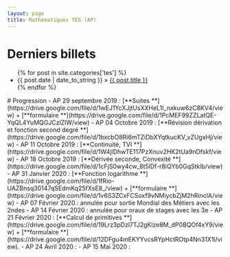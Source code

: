 ```yaml
---
layout: page
title: Mathématiques TES (AP)
---
```

# Derniers billets

<div>
<ul class="posts">
	  {% for post in site.categories['tes'] %}
    <li><span class="f1">{{ post.date | date_to_string }}</span> » <a href="{{ post.url }}" title="{{ post.title }}">{{ post.title }}</a></li>
  {% endfor %}
</ul>	
</div>
# Progression
- AP 29 septembre 2019 : [**Suites <i class="far fa-file-pdf"></i>**](https://drive.google.com/file/d/1wEJ1YcXJjtUsXXHeL1I_nxkuw6zC8KV4/view) + [**formulaire <i class="far fa-file-pdf"></i>**](https://drive.google.com/file/d/1PcMEF99ZZLatQE-YqQL4YuMQGJCzlZlW/view)
- AP 04 Octobre 2019 : [**Révision dérivation et fonction second degré <i class="far fa-file-pdf"></i>**](https://drive.google.com/file/d/1bxcbO8Ri6mTZiDbXYqtkucKV_vZUgxHj/view)
- AP 11 Octobre 2019 : [**Continuité, TVI <i class="far fa-file-pdf"></i>**](https://drive.google.com/file/d/1W4jlDhwTE117PzXnuv2HK2tUa9nDfskf/view)
- AP 18 Octobre 2019 : [**Dérivée seconde, Convexité <i class="far fa-file-pdf"></i>**](https://drive.google.com/file/d/1cFjS0wy4cw_8t5lDf-r8iQYb0GqStklb/view)
- AP 31 Janvier 2020 : [**Fonction logarithme <i class="far fa-file-pdf"></i>**](https://drive.google.com/file/d/1fRio-UAZBnsq30147qSEdmKq25fXsE8_/view) + [**formulaire <i class="far fa-file-pdf"></i>**](https://drive.google.com/file/d/1v6S3ZCxFCSoxf9vNMiycbZjM2hRinclA/view) 
- AP 07 Février 2020 :  annulée pour sortie Mondial des Métiers avec les 2ndes  
- AP 14 Février 2020 :  annulée pour oraux de stages avec les 3e
- AP 21 Février 2020 : [**Calcul de primitives <i class="far fa-file-pdf"></i>**](https://drive.google.com/file/d/19Lrz3pDzl7TJ2gKlze8M_dP0BQOf4xY9/view) + [**formulaire <i class="far fa-file-pdf"></i>**](https://drive.google.com/file/d/12DFgu4mEKYYvcsRYpHctROtp4Nn31X1l/view).
- AP 24 Avril 2020 :  
- AP 15 Mai 2020 :  